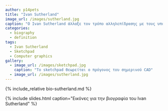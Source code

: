```yaml
---
author: p14pets
title: "Ivan Sutherland"
image_url: /images/sutherland.jpg
caption: "O Ivan Sutherland άλλαξε τον τρόπο αλληλεπίδρασης με τους υπολογιστές δημιουργώντας γραφικό περιβάλλον σχεδίασης και εισαγωγής δεδομένων σε αυτούς, κάνωντας και την αρχή για μια νέα εποχή, αυτη της εικονικής πραγματικότητας"
categories:
  - biography
  - definition
tags:
  - Ivan Sutherland
  - Sketchpad
  - Computer graphics
gallery:
  - image_url: /images/sketchpad.jpg
    caption: "Το sketchpad Θεωρείται ο πρόγονος του σημερινού CAD"
  - image_url: /images/sutherland.jpg
---
```


{% include_relative bio-sutherland.md %}

{% include slides.html caption="Εικόνες για την βιογραφία του Ivan Sutherland" %}
